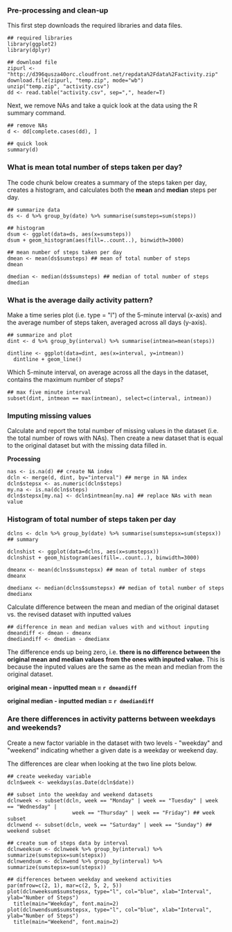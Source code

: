 
### Pre-processing and clean-up

This first step downloads the required libraries and data files.

```{r, echo=TRUE}
## required libraries
library(ggplot2)
library(dplyr)

## download file
zipurl <- "http://d396qusza40orc.cloudfront.net/repdata%2Fdata%2Factivity.zip"
download.file(zipurl, "temp.zip", mode="wb")
unzip("temp.zip", "activity.csv")
dd <- read.table("activity.csv", sep=",", header=T)
```

Next, we remove NAs and take a quick look at the data using the R summary command.

```{r, echo=TRUE}
## remove NAs
d <- dd[complete.cases(dd), ]

## quick look
summary(d)
```

### What is mean total number of steps taken per day?

The code chunk below creates a summary of the steps taken per day, creates a histogram, and calculates both the **mean** and **median** steps per day.

```{r, echo=TRUE, fig.align='center', fig.width=6, fig.height=3.5}
## summarize data
ds <- d %>% group_by(date) %>% summarise(sumsteps=sum(steps))

## histogram
dsum <- ggplot(data=ds, aes(x=sumsteps))
dsum + geom_histogram(aes(fill=..count..), binwidth=3000)

## mean number of steps taken per day
dmean <- mean(ds$sumsteps) ## mean of total number of steps
dmean

dmedian <- median(ds$sumsteps) ## median of total number of steps
dmedian
```

### What is the average daily activity pattern?

Make a time series plot (i.e. type = "l") of the 5-minute interval (x-axis) and the average number of steps taken, averaged across all days (y-axis).

```{r, echo=TRUE, fig.align='center', fig.width=6, fig.height=3.5}
## summarize and plot
dint <- d %>% group_by(interval) %>% summarise(intmean=mean(steps))

dintline <- ggplot(data=dint, aes(x=interval, y=intmean))
  dintline + geom_line()
```

Which 5-minute interval, on average across all the days in the dataset, contains the maximum number of steps?

```{r, echo=TRUE}
## max five minute interval
subset(dint, intmean == max(intmean), select=c(interval, intmean))
```

### Imputing missing values

Calculate and report the total number of missing values in the dataset (i.e. the total number of rows with NAs). Then create a new dataset that is equal to the original dataset but with the missing data filled in.

**Processing**
``` {r, echo=TRUE}
nas <- is.na(d) ## create NA index
dcln <- merge(d, dint, by="interval") ## merge in NA index
dcln$stepsx <- as.numeric(dcln$steps)
my.na <- is.na(dcln$steps)
dcln$stepsx[my.na] <- dcln$intmean[my.na] ## replace NAs with mean value
```


### Histogram of total number of steps taken per day

```{r, echo=TRUE, fig.align='center', fig.width=6, fig.height=3.5}
dclns <- dcln %>% group_by(date) %>% summarise(sumstepsx=sum(stepsx)) ## summary

dclnshist <- ggplot(data=dclns, aes(x=sumstepsx))
dclnshist + geom_histogram(aes(fill=..count..), binwidth=3000)

dmeanx <- mean(dclns$sumstepsx) ## mean of total number of steps
dmeanx

dmedianx <- median(dclns$sumstepsx) ## median of total number of steps
dmedianx
```

Calculate difference between the mean and median of the original dataset vs. the revised dataset with inputted values

```{r, echo=TRUE}
## difference in mean and median values with and without inputing
dmeandiff <- dmean - dmeanx
dmediandiff <- dmedian - dmedianx
```

The difference ends up being zero, i.e. **there is no difference between the original mean and median values from the ones with inputed value.** This is because the inputed values are the same as the mean and median from the original dataset.

**original mean - inputted mean = `r dmeandiff`**

**original median - inputted median = `r dmediandiff`**

### Are there differences in activity patterns between weekdays and weekends?

Create a new factor variable in the dataset with two levels - "weekday" and "weekend" indicating whether a given date is a weekday or weekend day.

The differences are clear when looking at the two line plots below.

```{r, echo=TRUE, fig.align='center', fig.width=6, fig.height=4.5}
## create weekeday variable
dcln$week <- weekdays(as.Date(dcln$date))

## subset into the weekday and weekend datasets
dclnweek <- subset(dcln, week == "Monday" | week == "Tuesday" | week == "Wednesday" |
                     week == "Thursday" | week == "Friday") ## week subset
dclnwend <- subset(dcln, week == "Saturday" | week == "Sunday") ## weekend subset

## create sum of steps data by interval
dclnweeksum <- dclnweek %>% group_by(interval) %>% summarize(sumstepsx=sum(stepsx))
dclnwendsum <- dclnwend %>% group_by(interval) %>% summarize(sumstepsx=sum(stepsx))

## differences between weekday and weekend activities
par(mfrow=c(2, 1), mar=c(2, 5, 2, 5))
plot(dclnweeksum$sumstepsx, type="l", col="blue", xlab="Interval", ylab="Number of Steps")
  title(main="Weekday", font.main=2)
plot(dclnwendsum$sumstepsx, type="l", col="blue", xlab="Interval", ylab="Number of Steps")
  title(main="Weekend", font.main=2)

```

